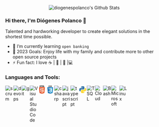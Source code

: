  
 
<p align="center">
  <img alt="diogenespolanco's Github Stats" src="https://github-readme-stats.vercel.app/api?username=diogenespolanco&show_icons=true&include_all_commits=true&hide_border=true" />
</p>

### Hi there, I'm Diógenes Polanco 👋

Talented and hardworking developer to create elegant solutions in the shortest time possible.  
- 🌱 I’m currently learning `open banking` 
- 🥅 2023 Goals: Enjoy life with my family and contribute more to other open source projects
- ⚡ Fun fact: I love ☕ | 🌊 | 🐶 |💻
 
### Languages and Tools:

[<img align="left" alt="scrum" width="26px" src="https://www.svgrepo.com/show/372946/scrum.svg" />](https://www.google.com/search?&q=scrum)
[<img align="left" alt="devops" width="26px" src="https://www.svgrepo.com/show/339133/devops.svg" />](https://www.google.com/search?&q=devops)
[<img align="left" alt="git" width="26px" src="https://www.svgrepo.com/show/353778/git.svg" />](https://www.google.com/search?&q=git)
[<img align="left" alt="Visual Studio Code" width="26px" src="https://www.svgrepo.com/show/374171/vscode.svg" />](https://www.google.com/search?&q=Visual+Studio+Code)
[<img align="left" alt="HTML5" width="26px" src="https://raw.githubusercontent.com/github/explore/80688e429a7d4ef2fca1e82350fe8e3517d3494d/topics/html/html.png" />](https://www.google.com/search?&q=HTML5)
[<img align="left" alt="CSS3" width="26px" src="https://raw.githubusercontent.com/github/explore/80688e429a7d4ef2fca1e82350fe8e3517d3494d/topics/css/css.png" />](https://www.google.com/search?&q=CSS)
[<img align="left" alt="csharp" width="26px" src="https://www.svgrepo.com/show/373531/csharp.svg" />](https://www.google.com/search?&q=csharp)
[<img align="left" alt="javascript" width="26px" src="https://www.svgrepo.com/show/355081/js.svg" />](https://www.google.com/search?&q=vanillaJs)
[<img align="left" alt="typescript" width="26px" src="https://www.svgrepo.com/show/349540/typescript.svg" />](https://www.google.com/search?&q=typescript)

[<img align="left" alt="Python" width="26px" src="https://raw.githubusercontent.com/PKief/vscode-material-icon-theme/master/icons/python.svg" />](https://www.google.com/search?&q=Python)
[<img align="left" alt="TSQL" width="26px" src="https://www.svgrepo.com/show/331761/sql-database-sql-azure.svg" />](https://www.google.com/search?&q=tsql)
[<img align="left" alt="Cloud" width="26px" src="https://www.svgrepo.com/show/331732/microsoft-azure.svg" />](https://www.google.com/search?&q=Azure)
[<img align="left" alt="Bash" width="26px" src="https://raw.githubusercontent.com/odb/official-bash-logo/master/assets/Logos/Icons/SVG/128x128.svg" />](https://www.google.com/search?&q=Bash)
[<img align="left" alt="Microsoft" width="26px" src="https://www.svgrepo.com/show/132023/microsoft.svg" />](https://www.google.com/search?&q=Microsoft)
[<img align="left" alt="Linux" width="26px" src="https://www.svgrepo.com/show/353422/archlinux.svg" />](https://www.google.com/search?&q=Linux)
